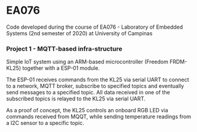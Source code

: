 # EA076
Code developed during the course of EA076 - Laboratory of Embedded Systems (2nd semester of 2020) at University of Campinas

### Project 1 - MQTT-based infra-structure
Simple IoT system using an ARM-based microcontroller (Freedom FRDM-KL25) together with a ESP-01 module. 

The ESP-01 receives commands from the KL25 via serial UART to connect to a network, MQTT broker, subscribe to specified topics and eventually send messages to a specified topic.
All data received in one of the subscribed topics is relayed to the KL25 via serial UART.

As a proof of concept, the KL25 controls an onboard RGB LED via commands received from MQQT, while sending temperature readings from a I2C sensor to a specific topic.
